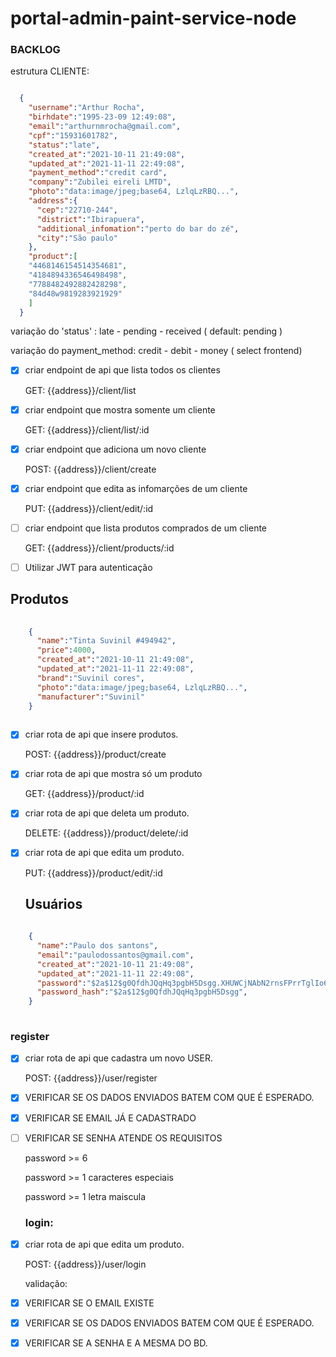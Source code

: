 # portal-admin-paint-service-node


### BACKLOG

  estrutura CLIENTE:
  
  ```json 
  
    {
      "username":"Arthur Rocha",
      "birhdate":"1995-23-09 12:49:08",
      "email":"arthurnmrocha@gmail.com",
      "cpf":"15931601782",
      "status":"late",
      "created_at":"2021-10-11 21:49:08",
      "updated_at":"2021-11-11 22:49:08",
      "payment_method":"credit card",
      "company":"Zubilei eireli LMTD",
      "photo":"data:image/jpeg;base64, LzlqLzRBQ...",
      "address":{
        "cep":"22710-244",
        "district":"Ibirapuera",
        "additional_infomation":"perto do bar do zé",
        "city":"São paulo"
      },
      "product":[
      "4468146154514354681",
      "4184894336546498498",
      "7788482492882428298",
      "84d48w9819283921929"
      ]
    }
  
  ```
  
  variação do 'status' : late - pending - received ( default: pending ) 
  
  variação do payment_method: credit - debit - money ( select frontend)
  
- [x] criar endpoint de api que lista todos os clientes
  
  <p>GET: {{address}}/client/list</p>

- [x] criar endpoint que mostra somente um cliente
  
  <p>GET: {{address}}/client/list/:id</p>

- [x] criar endpoint que adiciona um novo cliente
  
  <p>POST: {{address}}/client/create</p>

- [x] criar endpoint que edita as infomarções de um cliente
  
  <p>PUT: {{address}}/client/edit/:id</p>
  
- [ ] criar endpoint que lista produtos comprados de um cliente
  
  <p>GET: {{address}}/client/products/:id</p>
  
  

  
- [ ] Utilizar JWT para autenticação



## Produtos

```json 
  
    {
      "name":"Tinta Suvinil #494942",
      "price":4000,
      "created_at":"2021-10-11 21:49:08",
      "updated_at":"2021-11-11 22:49:08",
      "brand":"Suvinil cores",
      "photo":"data:image/jpeg;base64, LzlqLzRBQ...",
      "manufacturer":"Suvinil"
    }
  
  ```

- [x] criar rota de api que insere produtos.
  <p>POST: {{address}}/product/create</p>
  
- [x] criar rota de api que mostra só um produto
  <p>GET: {{address}}/product/:id</p>
  
- [x] criar rota de api que deleta um produto.
  <p>DELETE: {{address}}/product/delete/:id</p>

- [x] criar rota de api que edita um produto.
  <p>PUT: {{address}}/product/edit/:id</p>
  
  
  
  
  ## Usuários
  
  
  
```json 
  
    {
      "name":"Paulo dos santons",
      "email":"paulodossantos@gmail.com",
      "created_at":"2021-10-11 21:49:08",
      "updated_at":"2021-11-11 22:49:08",
      "password":"$2a$12$g0QfdhJQqHq3pgbH5Dsgg.XHUWCjNAbN2rnsFPrrTglIo6hlf1h7G$2a$12$g0QfdhJQqHq3pgbH5Dsgg.XHUWCjNAbN2rnsFPrrTglIo6hlf1h7G",
      "password_hash":"$2a$12$g0QfdhJQqHq3pgbH5Dsgg",
    }
  
  ```
  
  ### register
  
  
- [x] criar rota de api que cadastra um novo USER.
  <p>POST: {{address}}/user/register</p>
  
- [x] VERIFICAR SE OS DADOS ENVIADOS BATEM COM QUE É ESPERADO.
- [x] VERIFICAR SE EMAIL JÁ E CADASTRADO
- [ ] VERIFICAR SE SENHA ATENDE OS REQUISITOS 
  <p>password >= 6</p>
  <p>password >= 1 caracteres especiais</p>
  <p>password >= 1 letra maiscula</p>
  
  ### login:
  
- [x] criar rota de api que edita um produto.
  <p>POST: {{address}}/user/login</p>
  
  validação:
  
- [x] VERIFICAR SE O EMAIL EXISTE
- [x] VERIFICAR SE OS DADOS ENVIADOS BATEM COM QUE É ESPERADO.
- [x] VERIFICAR SE A SENHA E A MESMA DO BD.
  
  
  
  
  
